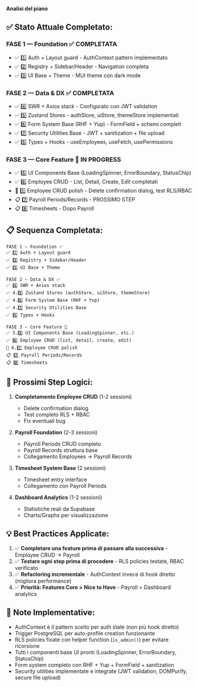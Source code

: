 **Analisi del piano**

## ✅ **Stato Attuale Completato:**

### **FASE 1 — Foundation** ✅ COMPLETATA

- ✅ 1️⃣ Auth + Layout guard - AuthContext pattern implementato
- ✅ 2️⃣ Registry + Sidebar/Header - Navigation completa
- ✅ 3️⃣ UI Base + Theme - MUI theme con dark mode

### **FASE 2 — Data & DX** ✅ COMPLETATA

- ✅ 4️⃣ SWR + Axios stack - Configurato con JWT validation
- ✅ 5️⃣ Zustand Stores - authStore, uiStore, themeStore implementati
- ✅ 6️⃣ Form System Base (RHF + Yup) - FormField + schemi completi
- ✅ 7️⃣ Security Utilities Base - JWT + sanitization + file upload
- ✅ 5️⃣ Types + Hooks - useEmployees, useFetch, usePermissions

### **FASE 3 — Core Feature** 🔧 IN PROGRESS

- ✅ 5️⃣ UI Components Base (LoadingSpinner, ErrorBoundary, StatusChip)
- ✅ 6️⃣ Employee CRUD - List, Detail, Create, Edit completati
- 🔧 1️⃣ Employee CRUD polish - Delete confirmation dialog, test RLS/RBAC
- 📋 7️⃣ Payroll Periods/Records - PROSSIMO STEP
- 📋 8️⃣ Timesheets - Dopo Payroll

## 📋 **Sequenza Completata:**

```
FASE 1 — Foundation ✅
✅ 1️⃣ Auth + Layout guard
✅ 2️⃣ Registry + Sidebar/Header
✅ 3️⃣ UI Base + Theme

FASE 2 — Data & DX ✅
✅ 4️⃣ SWR + Axios stack
✅ 4.5️⃣ Zustand Stores (authStore, uiStore, themeStore)
✅ 4.6️⃣ Form System Base (RHF + Yup)
✅ 4.7️⃣ Security Utilities Base
✅ 5️⃣ Types + Hooks

FASE 3 — Core Feature 🔧
✅ 5.5️⃣ UI Components Base (LoadingSpinner, etc.)
✅ 6️⃣ Employee CRUD (list, detail, create, edit)
🔧 6.1️⃣ Employee CRUD polish
📋 7️⃣ Payroll Periods/Records
📋 8️⃣ Timesheets
```

## 🎯 **Prossimi Step Logici:**

1. **Completamento Employee CRUD** (1-2 sessioni)

   - Delete confirmation dialog
   - Test completo RLS + RBAC
   - Fix eventuali bug

2. **Payroll Foundation** (2-3 sessioni)

   - Payroll Periods CRUD completo
   - Payroll Records struttura base
   - Collegamento Employees → Payroll Records

3. **Timesheet System Base** (2 sessioni)

   - Timesheet entry interface
   - Collegamento con Payroll Periods

4. **Dashboard Analytics** (1-2 sessioni)
   - Statistiche reali da Supabase
   - Charts/Graphs per visualizzazione

## 💡 **Best Practices Applicate:**

1. ✅ **Completare una feature prima di passare alla successiva** - Employee CRUD → Payroll
2. ✅ **Testare ogni step prima di procedere** - RLS policies testate, RBAC verificato
3. ✅ **Refactoring incrementale** - AuthContext invece di hook diretto (migliora performance)
4. ✅ **Priorità: Features Core > Nice to Have** - Payroll > Dashboard analytics

## 📝 **Note Implementative:**

- AuthContext è il pattern scelto per auth state (non più hook diretto)
- Trigger PostgreSQL per auto-profile creation funzionante
- RLS policies fixate con helper function (`is_admin()`) per evitare ricorsione
- Tutti i componenti base UI pronti (LoadingSpinner, ErrorBoundary, StatusChip)
- Form system completo con RHF + Yup + FormField + sanitization
- Security utilities implementate e integrate (JWT validation, DOMPurify, secure file upload)
